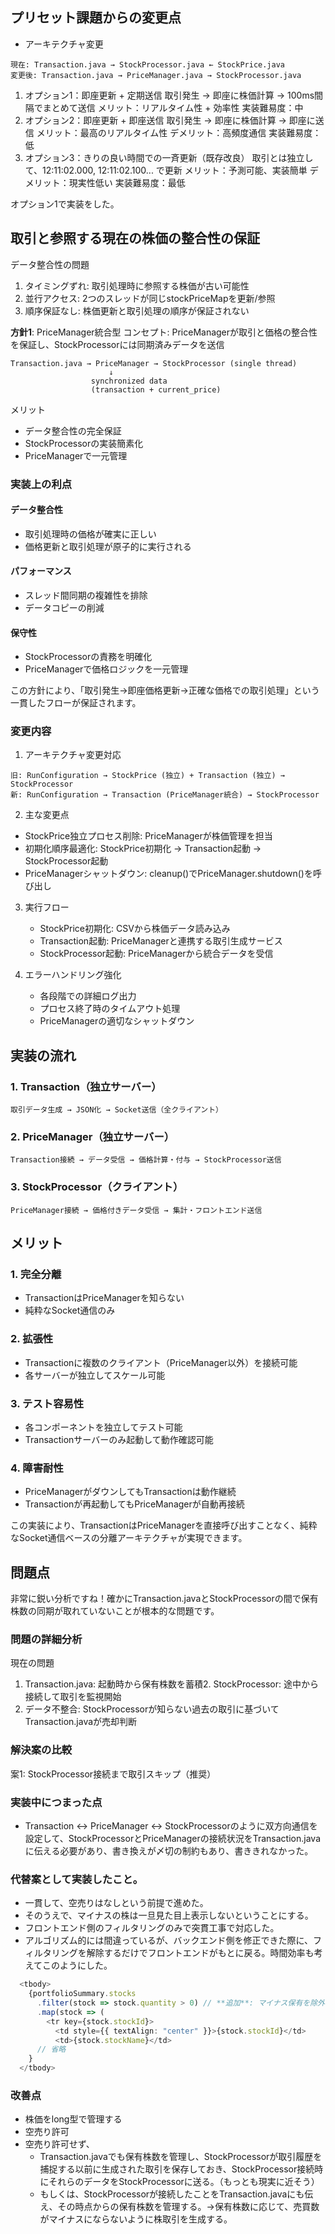 
## プリセット課題からの変更点

- アーキテクチャ変更

```text
現在: Transaction.java → StockProcessor.java ← StockPrice.java
変更後: Transaction.java → PriceManager.java → StockProcessor.java
```

1. オプション1：即座更新 + 定期送信
  取引発生 → 即座に株価計算 → 100ms間隔でまとめて送信
  メリット：リアルタイム性 + 効率性
  実装難易度：中
2. オプション2：即座更新 + 即座送信
  取引発生 → 即座に株価計算 → 即座に送信
  メリット：最高のリアルタイム性
  デメリット：高頻度通信
  実装難易度：低
3. オプション3：きりの良い時間での一斉更新（既存改良）
  取引とは独立して、12:11:02.000, 12:11:02.100... で更新
  メリット：予測可能、実装簡単
  デメリット：現実性低い
  実装難易度：最低

オプション1で実装をした。

## 取引と参照する現在の株価の整合性の保証

データ整合性の問題

1. タイミングずれ: 取引処理時に参照する株価が古い可能性
2. 並行アクセス: 2つのスレッドが同じstockPriceMapを更新/参照
3. 順序保証なし: 株価更新と取引処理の順序が保証されない

**方針1**: PriceManager統合型
コンセプト: PriceManagerが取引と価格の整合性を保証し、StockProcessorには同期済みデータを送信

```text
Transaction.java → PriceManager → StockProcessor (single thread)
                      ↓
                  synchronized data
                  (transaction + current_price)
```

メリット

- データ整合性の完全保証
- StockProcessorの実装簡素化
- PriceManagerで一元管理

### 実装上の利点

#### データ整合性

- 取引処理時の価格が確実に正しい
- 価格更新と取引処理が原子的に実行される

#### パフォーマンス

- スレッド間同期の複雑性を排除
- データコピーの削減

#### 保守性

- StockProcessorの責務を明確化
- PriceManagerで価格ロジックを一元管理

この方針により、「取引発生→即座価格更新→正確な価格での取引処理」という一貫したフローが保証されます。

### 変更内容

1. アーキテクチャ変更対応

  ```text
  旧: RunConfiguration → StockPrice (独立) + Transaction (独立) → StockProcessor
  新: RunConfiguration → Transaction (PriceManager統合) → StockProcessor
  ```

2. 主な変更点

- StockPrice独立プロセス削除: PriceManagerが株価管理を担当
- 初期化順序最適化: StockPrice初期化 → Transaction起動 → StockProcessor起動
- PriceManagerシャットダウン: cleanup()でPriceManager.shutdown()を呼び出し

3. 実行フロー
   - StockPrice初期化: CSVから株価データ読み込み
   - Transaction起動: PriceManagerと連携する取引生成サービス
   - StockProcessor起動: PriceManagerから統合データを受信

4. エラーハンドリング強化
   - 各段階での詳細ログ出力
   - プロセス終了時のタイムアウト処理
   - PriceManagerの適切なシャットダウン

## 実装の流れ

### 1. **Transaction（独立サーバー）**
```
取引データ生成 → JSON化 → Socket送信（全クライアント）
```

### 2. **PriceManager（独立サーバー）**
```
Transaction接続 → データ受信 → 価格計算・付与 → StockProcessor送信
```

### 3. **StockProcessor（クライアント）**
```
PriceManager接続 → 価格付きデータ受信 → 集計・フロントエンド送信
```

## メリット

### 1. **完全分離**
- TransactionはPriceManagerを知らない
- 純粋なSocket通信のみ

### 2. **拡張性**
- Transactionに複数のクライアント（PriceManager以外）を接続可能
- 各サーバーが独立してスケール可能

### 3. **テスト容易性**
- 各コンポーネントを独立してテスト可能
- Transactionサーバーのみ起動して動作確認可能

### 4. **障害耐性**
- PriceManagerがダウンしてもTransactionは動作継続
- Transactionが再起動してもPriceManagerが自動再接続

この実装により、TransactionはPriceManagerを直接呼び出すことなく、純粋なSocket通信ベースの分離アーキテクチャが実現できます。

## 問題点

非常に鋭い分析ですね！確かにTransaction.javaとStockProcessorの間で保有株数の同期が取れていないことが根本的な問題です。

### 問題の詳細分析

現在の問題

1. Transaction.java: 起動時から保有株数を蓄積2. StockProcessor: 途中から接続して取引を監視開始
3. データ不整合: StockProcessorが知らない過去の取引に基づいてTransaction.javaが売却判断

### 解決案の比較

案1: StockProcessor接続まで取引スキップ（推奨）

### 実装中につまった点

- Transaction ↔ PriceManager ↔ StockProcessorのように双方向通信を設定して、StockProcessorとPriceManagerの接続状況をTransaction.javaに伝える必要があり、書き換えが〆切の制約もあり、書ききれなかった。

### 代替案として実装したこと。

- 一貫して、空売りはなしという前提で進めた。
- そのうえで、マイナスの株は一旦見た目上表示しないということにする。
- フロントエンド側のフィルタリングのみで突貫工事で対応した。
- アルゴリズム的には間違っているが、バックエンド側を修正できた際に、フィルタリングを解除するだけでフロントエンドがもとに戻る。時間効率も考えてこのようにした。

```typescript
  <tbody>
    {portfolioSummary.stocks
      .filter(stock => stock.quantity > 0) // **追加**: マイナス保有を除外
      .map(stock => (
        <tr key={stock.stockId}>
          <td style={{ textAlign: "center" }}>{stock.stockId}</td>
          <td>{stock.stockName}</td>
      // 省略
    }
  </tbody>
```

### 改善点
- 株価をlong型で管理する
- 空売り許可
- 空売り許可せず、
  - Transaction.javaでも保有株数を管理し、StockProcessorが取引履歴を捕捉する以前に生成された取引を保存しておき、StockProcessor接続時にそれらのデータをStockProcessorに送る。（もっとも現実に近そう）
  - もしくは、StockProcessorが接続したことをTransaction.javaにも伝え、その時点からの保有株数を管理する。→保有株数に応じて、売買数がマイナスにならないように株取引を生成する。